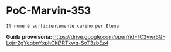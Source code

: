 # PoC-Marvin-353

    Il nome è sufficientemente carino per Elena

**Guida provvisoria:**
https://drive.google.com/open?id=1C3vwr6G-Lojrr2gYeqbnYxphCkj7RTkwq-SoT3zbEz4
